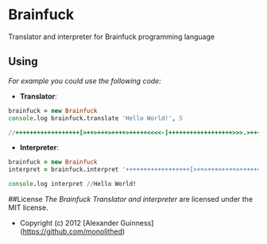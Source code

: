 # Brainfuck

Translator and interpreter for Brainfuck programming language

## Using
*For example you could use the following code:*

* <b>Translator</b>:

```coffeescript
brainfuck = new Brainfuck
console.log brainfuck.translate 'Hello World!', 5

//++++++++++++++++++[>++>+++>++++>+++++<<<<-]++++++++++++++++++>>>.>+++++++++++.+++++++..+++.<<<----.>>+++++++++++++++.>.+++.------.--------.<<<+.
```

* <b>Interpreter</b>:

```coffeescript
brainfuck = new Brainfuck
interpret = brainfuck.interpret '++++++++++++++++++[>++>+++>++++>+++++<<<<-]++++++++++++++++++>>>.>+++++++++++.+++++++..+++.<<<----.>>+++++++++++++++.>.+++.------.--------.<<<+.'

console.log interpret //Hello World!
```

##License
*The Brainfuck Translator and interpreter* are licensed under the MIT license.

* Copyright (c) 2012 [Alexander Guinness] (https://github.com/monolithed)